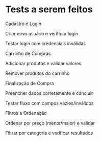 # Tests a serem feitos

Cadastro e Login

Criar novo usuário e verificar login

Testar login com credenciais inválidas

Carrinho de Compras

Adicionar produtos e validar valores

Remover produtos do carrinho

Finalização de Compra

Preencher dados corretamente e concluir

Testar fluxo com campos vazios/inválidos

Filtros e Ordenação

Ordenar por preço (menor/maior) e validar

Filtrar por categoria e verificar resultados
